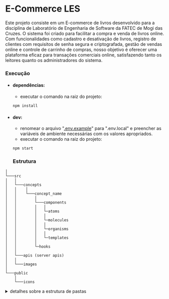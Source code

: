 # **E-Commerce LES**

Este projeto consiste em um E-commerce de livros desenvolvido para a disciplina de Laboratório de Engenharia de Software da FATEC de Mogi das Cruzes. O sistema foi criado para facilitar a compra e venda de livros online. Com funcionalidades como cadastro e desativação de livros, registro de clientes com requisitos de senha segura e criptografada, gestão de vendas online e controle de carrinho de compras, nosso objetivo é oferecer uma plataforma eficaz para transações comerciais online, satisfazendo tanto os leitores quanto os administradores do sistema.

### **Execução**

- #### dependências:
  - executar o comando na raiz do projeto:
  ```bash
  npm install
  ```

- #### dev:
  - renomear o arquivo "[.env.example](./.env.example)" para ".env.local" e preencher as variáveis de ambiente necessárias com os valores apropriados.
  - executar o comando na raiz do projeto:
  ```bash
  npm start
  ```

  ### **Estrutura**

```
│
└───src
│   │
│   └───concepts
│   │    │
│   │    └───concept_name
│   │        │
│   │        └───components
│   │        │   │
│   │        │   └─atoms
│   │        │   │
│   │        │   └─molecules
│   │        │   │
│   │        │   └─organisms
│   │        │   │
│   │        │   └─templates
│   │        │
│   │        └─hooks
│   │
│   └───apis (server apis)
│   │
│   └───images
│
└───public
    │
    └───icons
```

<details>
<summary>detalhes sobre a estrutura de pastas</summary>
<br>

# **Estrutura de pastas**

Detalhes sobre a estrutura de pastas adotada para o projeto.

### **Components**

A pasta "components" vai ser responsável por organizar os componentes usando a metodologia de [Atomic design](https://atomicdesign.bradfrost.com/chapter-2/), essa metodologia estrutura os componentes por sua responsabilidade.

- ## atoms

  Representa a estrutura mais básica de componentes, não possuem regras de negócio e seu uso deve ser genérico.

- ## molecules

  Representa um grupo de átomos ou moléculas, seu uso pode ser menos genérico e pode apresentar regras de negócio e executar consultas à informações externas como hooks e contexts.

- ## organisms
  Representa a estrutura mais mais complexa de componentes, geralmente um conjunto de moléculas. O organismo representa o conjunto de componentes que têm como objetivo definir toda a estrutura de uma funcionalidade.

# **Hooks**

Na pasta "hooks" ficarão as chamadas da regra de negócio, sendo elas lógica da aplicação ou chamadas a apis externas.

### **Concepts**

Dentro da pasta "concepts", alinhada à abordagem do Domain-Driven Design (DDD), cada subpasta representa um domínio específico da aplicação. O DDD é uma metodologia que foca em representar o domínio do problema através do código, e neste contexto, cada "concept" representa um domínio ou subdomínio específico, sendo uma parte isolada da lógica de negócio.

Por exemplo, se há a necessidade de um grupo de componentes que será utilizado exclusivamente dentro de um contexto de "cadastro de livro", pode-se criar uma pasta dentro de "concepts" com o nome "cadastro-livro". Dessa forma, além da organização por componentes, a estrutura também reflete a organização por domínio de regra de negócio ou funcionalidade.

Esses componentes serão utilizados apenas dentro do contexto dessa funcionalidade e não serão de uso genérico para toda a aplicação. Cada "concept" terá seu grupo de componentes, organizados usando atomic design, seus "hooks", tudo que for pertinente apenas a esse domínio ou funcionalidade específica.

### **Apis**

Essa pasta vai ter a configuração das urls de comunicação externa, as urls de apis de terceiro.

### **Public**

Podemos usar a pasta "public" para guardar arquivos que vamos utilizar dentro da aplicação, como ícones ou imagens.

### **Boas práticas**

- ### Convenções de nomenclatura

  Para trazer mais clareza e semântica para o código podemos adotar um padrão para nomenclatura.

  - camelCase: para variáveis, propriedades e nomes de funções:
    - ex: useState, useMemo e useRouter são hooks, hooks são funções e portanto obedecem seguem essa regra de nomenclatura.
  - PascalCase: para componentes e definição de tipos.
    - ex: O nome de um componente como Title, ou a definição de um tipo como Props ou TitleType vão seguir esse padrão, um caso mais específico por exemplo é um contexto do react, onde o contexto é uma função, mas seu provider segue esse padrão por ser um componente do react como QueryClientProvider.
  - snake-case: para arquivos de documentação, configuração, nome de pastas e páginas.
    - ex: next-env.d.ts segue esse padrão, também usamos essa forma para nomes de arquivos de páginas poorque o padrão para urls é snake case e o arquivo de página reflete na url.
  - CONSTANTES: os nomes das constantes são escritos em letras maiúsculas com palavras separadas por sublinhados (underscores).
    - ex: STATUS_CODES, METHODS.
</details>